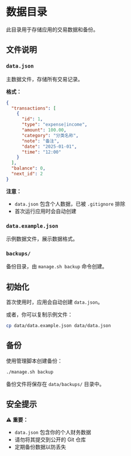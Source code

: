 # 数据目录

此目录用于存储应用的交易数据和备份。

## 文件说明

### `data.json`
主数据文件，存储所有交易记录。

**格式：**
```json
{
  "transactions": [
    {
      "id": 1,
      "type": "expense|income",
      "amount": 100.00,
      "category": "分类名称",
      "note": "备注",
      "date": "2025-01-01",
      "time": "12:00"
    }
  ],
  "balance": 0,
  "next_id": 2
}
```

**注意：**
- `data.json` 包含个人数据，已被 `.gitignore` 排除
- 首次运行应用时会自动创建

### `data.example.json`
示例数据文件，展示数据格式。

### `backups/`
备份目录，由 `manage.sh backup` 命令创建。

## 初始化

首次使用时，应用会自动创建 `data.json`。

或者，你可以复制示例文件：
```bash
cp data/data.example.json data/data.json
```

## 备份

使用管理脚本创建备份：
```bash
./manage.sh backup
```

备份文件将保存在 `data/backups/` 目录中。

## 安全提示

⚠️ **重要：** 
- `data.json` 包含你的个人财务数据
- 请勿将其提交到公开的 Git 仓库
- 定期备份数据以防丢失

